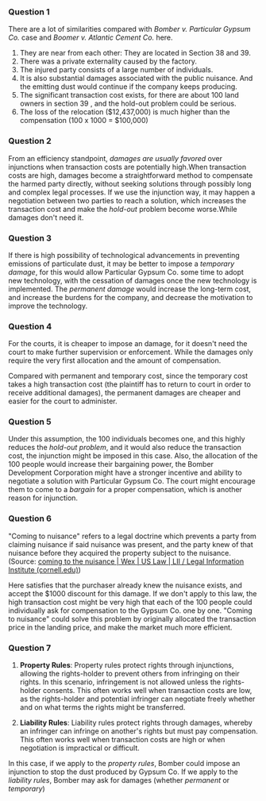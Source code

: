 ### Question 1

There are a lot of similarities compared with *Bomber v. Particular Gypsum Co.* case and *Boomer v. Atlantic Cement Co.* here.

1. They are near from each other: They are located in Section 38 and 39.
2. There was a private externality caused by the factory.
3. The injured party consists of a large number of individuals.
4. It is also substantial damages associated with the public nuisance. And the emitting dust would continue if the company keeps producing.
5. The significant transaction cost exists, for there are about 100 land owners in section 39 , and the hold-out problem could be serious.
6. The loss of the relocation ($12,437,000) is much higher than the compensation (100 x 1000 = $100,000)

### Question 2

From an efficiency standpoint, *damages are usually favored* over injunctions when transaction costs are potentially high.When transaction costs are high, damages become a straightforward method to compensate the harmed party directly, without seeking solutions through possibly long and complex legal processes. If we use the injunction way, it may happen a negotiation between two parties to reach a solution, which increases the transaction cost and make the *hold-out* problem become worse.While damages don't need it.


### Question 3

If there is high possibility of technological advancements in preventing emissions of particulate dust, it may be better to impose a *temporary damage*, for this would allow Particular Gypsum Co. some time to adopt new technology, with the cessation of damages once the new technology is implemented. The *permanent damage* would increase the long-term cost, and increase the burdens for the company, and decrease the motivation to improve the technology.

### Question 4

For the courts, it is cheaper to impose an damage, for it doesn't need the court to make further supervision or enforcement. While the damages only require the very first allocation and the amount of compensation.

Compared with permanent and temporary cost, since the temporary cost takes a high transaction cost (the plaintiff has to return to court in order to receive additional damages), the permanent damages are cheaper and easier for the court to administer.

### Question 5

Under this assumption, the 100 individuals becomes one, and this highly reduces the *hold-out problem*, and it would also reduce the transaction cost, the injunction might be imposed in this case. Also, the allocation of the 100 people would increase their bargaining power, the Bomber Development Corporation might have a stronger incentive and ability to negotiate a solution with Particular Gypsum Co. The court might encourage them to come to a *bargain* for a proper compensation, which is another reason for injunction.

### Question 6

"Coming to nuisance" refers to a legal doctrine which prevents a party from claiming nuisance if said nuisance was present, and the party knew of that nuisance before they acquired the property subject to the nuisance. (Source: [coming to the nuisance | Wex | US Law | LII / Legal Information Institute (cornell.edu)](https://www.law.cornell.edu/wex/coming_to_the_nuisance))

Here satisfies that the purchaser already knew the nuisance exists, and accept the $1000 discount for this damage. If we don't apply to this law,  the high transaction cost might be very high that each of the 100 people could individually ask for compensation to the Gypsum Co. one by one. "Coming to nuisance" could solve this problem by originally allocated the transaction price in the landing price, and make the market much more efficient. 

### Question 7

1. **Property Rules**: Property rules protect rights through injunctions, allowing the rights-holder to prevent others from infringing on their rights. In this scenario, infringement is not allowed unless the rights-holder consents. This often works well when transaction costs are low, as the rights-holder and potential infringer can negotiate freely whether and on what terms the rights might be transferred.

2. **Liability Rules**:  Liability rules protect rights through damages, whereby an infringer can infringe on another's rights but must pay compensation. This often works well when transaction costs are high or when negotiation is impractical or difficult.

In this case, if we apply to the *property rules*, Bomber could impose an injunction to stop the dust produced by Gypsum Co. If we apply to the *liability rules*, Bomber may ask for damages (whether *permanent* or *temporary*)